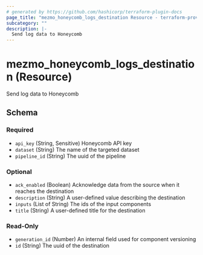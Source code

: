 ```yaml
---
# generated by https://github.com/hashicorp/terraform-plugin-docs
page_title: "mezmo_honeycomb_logs_destination Resource - terraform-provider-mezmo"
subcategory: ""
description: |-
  Send log data to Honeycomb
---
```


# mezmo_honeycomb_logs_destination (Resource)

Send log data to Honeycomb



<!-- schema generated by tfplugindocs -->
## Schema

### Required

- `api_key` (String, Sensitive) Honeycomb API key
- `dataset` (String) The name of the targeted dataset
- `pipeline_id` (String) The uuid of the pipeline

### Optional

- `ack_enabled` (Boolean) Acknowledge data from the source when it reaches the destination
- `description` (String) A user-defined value describing the destination
- `inputs` (List of String) The ids of the input components
- `title` (String) A user-defined title for the destination

### Read-Only

- `generation_id` (Number) An internal field used for component versioning
- `id` (String) The uuid of the destination
